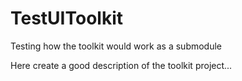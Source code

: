 # TestUIToolkit
Testing how the toolkit would work as a submodule

Here create a good description of the toolkit project...
